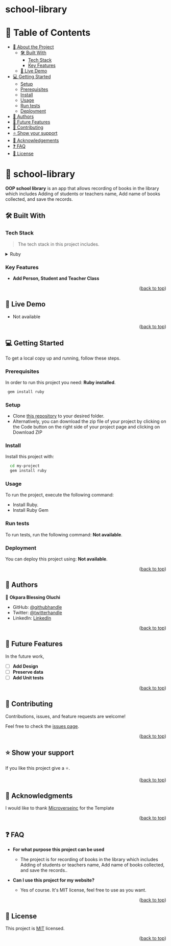 # school-library
<a name="readme-top"></a>

# 📗 Table of Contents

- [📖 About the Project](#about-project)
  - [🛠 Built With](#built-with)
    - [Tech Stack](#tech-stack)
    - [Key Features](#key-features)
  - [🚀 Live Demo](#live-demo)
- [💻 Getting Started](#getting-started)
  - [Setup](#setup)
  - [Prerequisites](#prerequisites)
  - [Install](#install)
  - [Usage](#usage)
  - [Run tests](#run-tests)
  - [Deployment](#deployment)
- [👥 Authors](#authors)
- [🔭 Future Features](#future-features)
- [🤝 Contributing](#contributing)
- [⭐️ Show your support](#support)
- [🙏 Acknowledgements](#acknowledgements)
- [❓ FAQ](#faq)
- [📝 License](#license)

<!-- PROJECT DESCRIPTION -->

# 📖 school-library <a name="about-project"></a>

**OOP school library** is an app that allows recording of books in the library which includes Adding of students or teachers name, Add name of books collected, and save the records.

## 🛠 Built With <a name="built-with"></a>

### Tech Stack <a name="tech-stack"></a>

> The tech stack in this project includes.

<details>
  <summary>Ruby</summary>
</details>

<!-- Features -->

### Key Features <a name="key-features"></a>

- **Add Person, Student and Teacher Class**

<p align="right">(<a href="#readme-top">back to top</a>)</p>

<!-- LIVE DEMO -->

## 🚀 Live Demo <a name="live-demo"></a>

- Not available

<p align="right">(<a href="#readme-top">back to top</a>)</p>

<!-- GETTING STARTED -->

## 💻 Getting Started <a name="getting-started"></a>

To get a local copy up and running, follow these steps.

### Prerequisites

In order to run this project you need: **Ruby installed**.

```sh
 gem install ruby
```

### Setup

- Clone [this repository](https://github.com/Luchy-B/school-library.git) to your desired folder.
- Alternatively, you can download the zip file of your project by clicking on the Code button on the right side of your project page and clicking on Download ZIP


### Install

Install this project with: 

```sh
  cd my-project
  gem install ruby
```

### Usage

To run the project, execute the following command:

- Install Ruby.
- Install Ruby Gem


### Run tests

To run tests, run the following command: **Not available**.

<!--
Example command:

```sh
  bin/rails test test/models/article_test.rb
```
--->

### Deployment

You can deploy this project using: **Not available**.

<p align="right">(<a href="#readme-top">back to top</a>)</p>

<!-- AUTHORS -->

## 👥 Authors <a name="authors"></a>

👤 **Okpara Blessing Oluchi**

- GitHub: [@githubhandle](https://github.com/githubhandle)
- Twitter: [@twitterhandle](https://twitter.com/twitterhandle)
- LinkedIn: [LinkedIn](https://linkedin.com/in/linkedinhandle)

<p align="right">(<a href="#readme-top">back to top</a>)</p>

<!-- FUTURE FEATURES -->

## 🔭 Future Features <a name="future-features"></a>

In the future work, 
- [ ] **Add Design**
- [ ] **Preserve data**
- [ ] **Add Unit tests**

<p align="right">(<a href="#readme-top">back to top</a>)</p>

<!-- CONTRIBUTING -->

## 🤝 Contributing <a name="contributing"></a>

Contributions, issues, and feature requests are welcome!

Feel free to check the [issues page](https://github.com/Luchy-B/school-library.git).

<p align="right">(<a href="#readme-top">back to top</a>)</p>

<!-- SUPPORT -->

## ⭐️ Show your support <a name="support"></a>

 If you like this project give a ⭐️.

<p align="right">(<a href="#readme-top">back to top</a>)</p>

<!-- ACKNOWLEDGEMENTS -->

## 🙏 Acknowledgments <a name="acknowledgements"></a>

I would like to thank [Microverseinc](https://github.com/microverseinc) for the Template

<p align="right">(<a href="#readme-top">back to top</a>)</p>

<!-- FAQ (optional) -->

## ❓ FAQ <a name="faq"></a>

- **For what purpose this project can be used**

  - The project is for recording of books in the library which includes Adding of students or teachers name, Add name of books collected, and save the records..

- **Can I use this project for my website?**

  - Yes of course. It's MIT license, feel free to use as you want.

<p align="right">(<a href="#readme-top">back to top</a>)</p>

<!-- LICENSE -->

## 📝 License <a name="license"></a>

This project is [MIT](./LICENSE.md) licensed.

<p align="right">(<a href="#readme-top">back to top</a>)</p>

